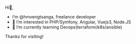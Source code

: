 Hi👋, 
- I’m @hmvengtsanga, freelance developer
- 👀 I’m interested in PHP/Symfony, Angular, Vuejs3, Node.JS
- 🌱 I’m currently learning Devops(terraform/k8s/ansible)

Thanks for visiting!



<!---
- 💞️ I’m looking to collaborate on ...
- 📫 How to reach me ...
augustinherve/augustinherve is a ✨ special ✨ repository because its `README.md` (this file) appears on your GitHub profile.
You can click the Preview link to take a look at your changes.
--->
